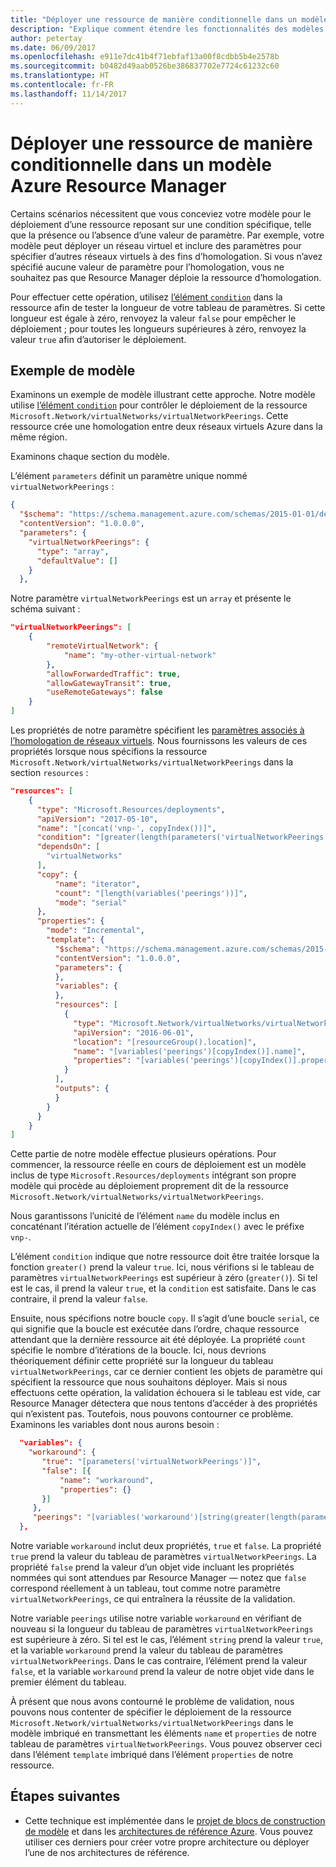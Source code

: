 ```yaml
---
title: "Déployer une ressource de manière conditionnelle dans un modèle Azure Resource Manager"
description: "Explique comment étendre les fonctionnalités des modèles Azure Resource Manager au déploiement conditionnel d’une ressource en fonction de la valeur d’un paramètre"
author: petertay
ms.date: 06/09/2017
ms.openlocfilehash: e911e7dc41b4f71ebfaf13a00f8cdbb5b4e2578b
ms.sourcegitcommit: b0482d49aab0526be386837702e7724c61232c60
ms.translationtype: HT
ms.contentlocale: fr-FR
ms.lasthandoff: 11/14/2017
---
```

# <a name="conditionally-deploy-a-resource-in-an-azure-resource-manager-template"></a>Déployer une ressource de manière conditionnelle dans un modèle Azure Resource Manager

Certains scénarios nécessitent que vous conceviez votre modèle pour le déploiement d’une ressource reposant sur une condition spécifique, telle que la présence ou l’absence d’une valeur de paramètre. Par exemple, votre modèle peut déployer un réseau virtuel et inclure des paramètres pour spécifier d’autres réseaux virtuels à des fins d’homologation. Si vous n’avez spécifié aucune valeur de paramètre pour l’homologation, vous ne souhaitez pas que Resource Manager déploie la ressource d’homologation.

Pour effectuer cette opération, utilisez [l’élément `condition`][azure-resource-manager-condition] dans la ressource afin de tester la longueur de votre tableau de paramètres. Si cette longueur est égale à zéro, renvoyez la valeur `false` pour empêcher le déploiement ; pour toutes les longueurs supérieures à zéro, renvoyez la valeur `true` afin d’autoriser le déploiement.

## <a name="example-template"></a>Exemple de modèle

Examinons un exemple de modèle illustrant cette approche. Notre modèle utilise [l’élément `condition`][azure-resource-manager-condition] pour contrôler le déploiement de la ressource `Microsoft.Network/virtualNetworks/virtualNetworkPeerings`. Cette ressource crée une homologation entre deux réseaux virtuels Azure dans la même région.

Examinons chaque section du modèle.

L’élément `parameters` définit un paramètre unique nommé `virtualNetworkPeerings` : 

```json
{
  "$schema": "https://schema.management.azure.com/schemas/2015-01-01/deploymentTemplate.json#",
  "contentVersion": "1.0.0.0",
  "parameters": {
    "virtualNetworkPeerings": {
      "type": "array",
      "defaultValue": []
    }
  },
```
Notre paramètre `virtualNetworkPeerings` est un `array` et présente le schéma suivant :

```json
"virtualNetworkPeerings": [
    {
        "remoteVirtualNetwork": {
            "name": "my-other-virtual-network"
        },
        "allowForwardedTraffic": true,
        "allowGatewayTransit": true,
        "useRemoteGateways": false
    }
]
```

Les propriétés de notre paramètre spécifient les [paramètres associés à l’homologation de réseaux virtuels][vnet-peering-resource-schema]. Nous fournissons les valeurs de ces propriétés lorsque nous spécifions la ressource `Microsoft.Network/virtualNetworks/virtualNetworkPeerings` dans la section `resources` :

```json
"resources": [
    {
      "type": "Microsoft.Resources/deployments",
      "apiVersion": "2017-05-10",
      "name": "[concat('vnp-', copyIndex())]",
      "condition": "[greater(length(parameters('virtualNetworkPeerings')), 0)]",
      "dependsOn": [
        "virtualNetworks"
      ],
      "copy": {
          "name": "iterator",
          "count": "[length(variables('peerings'))]",
          "mode": "serial"
      },
      "properties": {
        "mode": "Incremental",
        "template": {
          "$schema": "https://schema.management.azure.com/schemas/2015-01-01/deploymentTemplate.json#",
          "contentVersion": "1.0.0.0",
          "parameters": {
          },
          "variables": {
          },
          "resources": [
            {
              "type": "Microsoft.Network/virtualNetworks/virtualNetworkPeerings",
              "apiVersion": "2016-06-01",
              "location": "[resourceGroup().location]",
              "name": "[variables('peerings')[copyIndex()].name]",
              "properties": "[variables('peerings')[copyIndex()].properties]"
            }
          ],
          "outputs": {
          }
        }
      }
    }
]
```
Cette partie de notre modèle effectue plusieurs opérations. Pour commencer, la ressource réelle en cours de déploiement est un modèle inclus de type `Microsoft.Resources/deployments` intégrant son propre modèle qui procède au déploiement proprement dit de la ressource `Microsoft.Network/virtualNetworks/virtualNetworkPeerings`.

Nous garantissons l’unicité de l’élément `name` du modèle inclus en concaténant l’itération actuelle de l’élément `copyIndex()` avec le préfixe `vnp-`. 

L’élément `condition` indique que notre ressource doit être traitée lorsque la fonction `greater()` prend la valeur `true`. Ici, nous vérifions si le tableau de paramètres `virtualNetworkPeerings` est supérieur à zéro (`greater()`). Si tel est le cas, il prend la valeur `true`, et la `condition` est satisfaite. Dans le cas contraire, il prend la valeur `false`.

Ensuite, nous spécifions notre boucle `copy`. Il s’agit d’une boucle `serial`, ce qui signifie que la boucle est exécutée dans l’ordre, chaque ressource attendant que la dernière ressource ait été déployée. La propriété `count` spécifie le nombre d’itérations de la boucle. Ici, nous devrions théoriquement définir cette propriété sur la longueur du tableau `virtualNetworkPeerings`, car ce dernier contient les objets de paramètre qui spécifient la ressource que nous souhaitons déployer. Mais si nous effectuons cette opération, la validation échouera si le tableau est vide, car Resource Manager détectera que nous tentons d’accéder à des propriétés qui n’existent pas. Toutefois, nous pouvons contourner ce problème. Examinons les variables dont nous aurons besoin :

```json
  "variables": {
    "workaround": {
       "true": "[parameters('virtualNetworkPeerings')]",
       "false": [{
           "name": "workaround",
           "properties": {}
       }]
     },
     "peerings": "[variables('workaround')[string(greater(length(parameters('virtualNetworkPeerings')), 0))]]"
  },
```

Notre variable `workaround` inclut deux propriétés, `true` et `false`. La propriété `true` prend la valeur du tableau de paramètres `virtualNetworkPeerings`. La propriété `false` prend la valeur d’un objet vide incluant les propriétés nommées qui sont attendues par Resource Manager &mdash; notez que `false` correspond réellement à un tableau, tout comme notre paramètre `virtualNetworkPeerings`, ce qui entraînera la réussite de la validation. 

Notre variable `peerings` utilise notre variable `workaround` en vérifiant de nouveau si la longueur du tableau de paramètres `virtualNetworkPeerings` est supérieure à zéro. Si tel est le cas, l’élément `string` prend la valeur `true`, et la variable `workaround` prend la valeur du tableau de paramètres `virtualNetworkPeerings`. Dans le cas contraire, l’élément prend la valeur `false`, et la variable `workaround` prend la valeur de notre objet vide dans le premier élément du tableau.

À présent que nous avons contourné le problème de validation, nous pouvons nous contenter de spécifier le déploiement de la ressource `Microsoft.Network/virtualNetworks/virtualNetworkPeerings` dans le modèle imbriqué en transmettant les éléments `name` et `properties` de notre tableau de paramètres `virtualNetworkPeerings`. Vous pouvez observer ceci dans l’élément `template` imbriqué dans l’élément `properties` de notre ressource.

## <a name="next-steps"></a>Étapes suivantes

* Cette technique est implémentée dans le [projet de blocs de construction de modèle](https://github.com/mspnp/template-building-blocks) et dans les [architectures de référence Azure](/azure/architecture/reference-architectures/). Vous pouvez utiliser ces derniers pour créer votre propre architecture ou déployer l’une de nos architectures de référence.

<!-- links -->
[azure-resource-manager-condition]: /azure/azure-resource-manager/resource-group-authoring-templates#resources
[azure-resource-manager-variable]: /azure/azure-resource-manager/resource-group-authoring-templates#variables
[vnet-peering-resource-schema]: /azure/templates/microsoft.network/virtualnetworks/virtualnetworkpeerings